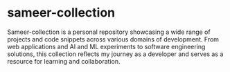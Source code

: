 # sameer-collection
Sameer-collection is a personal repository showcasing a wide range of projects and code snippets across various domains of development. From web applications and AI and ML experiments to software engineering solutions, this collection reflects my journey as a developer and serves as a resource for learning and collaboration. 
